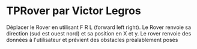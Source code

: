 # TPRover par Victor Legros

Déplacer le Rover en utilisant F R L (forward left right).
Le Rover renvoie sa direction (sud est ouest nord) et sa position en X et y.
Le rover renvoie des données à l'utilisateur et prévient des obstacles préalablement posés
